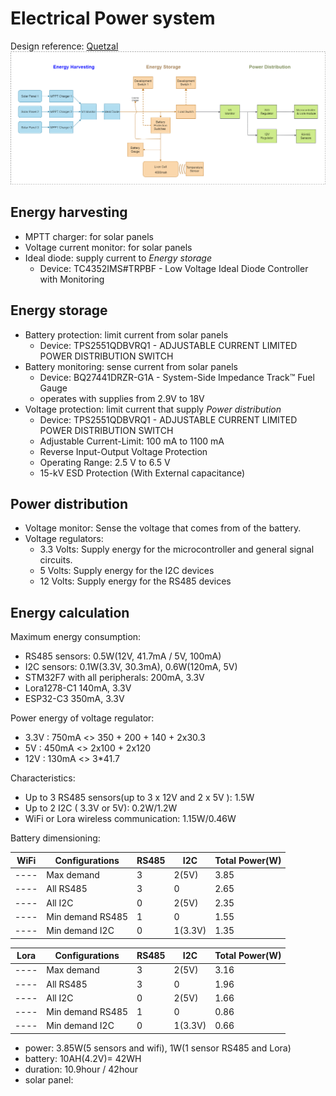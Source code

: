 # Electrical Power system
Design reference: [Quetzal](https://github.com/Quetzal-1-CubeSat-Team/quetzal1-hardware/tree/master/EPS)  
![energy](../diagrams/energy.png)  
## Energy harvesting
* MPTT charger: for solar panels
* Voltage current monitor: for solar panels
* Ideal diode: supply current to *Energy storage*
  - Device: TC4352IMS#TRPBF - Low Voltage Ideal Diode Controller with Monitoring
  
## Energy storage
* Battery protection: limit current from solar panels
  - Device: TPS2551QDBVRQ1 - ADJUSTABLE CURRENT LIMITED POWER DISTRIBUTION SWITCH
* Battery monitoring: sense current from solar panels
  - Device: BQ27441DRZR-G1A - System-Side Impedance Track™ Fuel Gauge
  - operates with supplies from 2.9V to 18V
* Voltage protection: limit current that supply *Power distribution* 
  - Device: TPS2551QDBVRQ1 - ADJUSTABLE CURRENT LIMITED POWER DISTRIBUTION SWITCH
  - Adjustable Current-Limit: 100 mA to 1100 mA
  - Reverse Input-Output Voltage Protection
  - Operating Range: 2.5 V to 6.5 V
  - 15-kV ESD Protection (With External capacitance)
## Power distribution
* Voltage monitor: Sense the voltage that comes from of the battery.
* Voltage regulators:
  - 3.3 Volts: Supply energy for the microcontroller and general signal circuits.
  - 5 Volts: Supply energy for the I2C devices
  - 12 Volts: Supply energy for the RS485 devices
## Energy calculation
Maximum energy consumption:
- RS485 sensors: 0.5W(12V, 41.7mA / 5V, 100mA)
- I2C sensors: 0.1W(3.3V, 30.3mA), 0.6W(120mA, 5V)
- STM32F7 with all peripherals: 200mA, 3.3V
- Lora1278-C1 140mA, 3.3V
- ESP32-C3 350mA, 3.3V

Power energy of voltage regulator:
- 3.3V : 750mA <> 350 + 200 + 140 + 2x30.3
-   5V : 450mA <> 2x100 + 2x120 
-  12V : 130mA <> 3*41.7

Characteristics:
- Up to 3 RS485 sensors(up to 3 x 12V and 2 x 5V ): 1.5W
- Up to 2 I2C ( 3.3V or 5V): 0.2W/1.2W
- WiFi or Lora wireless communication: 1.15W/0.46W

Battery dimensioning:

WiFi|Configurations  | RS485 |  I2C  | Total Power(W)|
----|----------------|-------|-------|---------------|
----|  Max demand    |   3   | 2(5V) |    3.85       |
----|  All RS485     |   3   |   0   |    2.65       |
----|  All I2C       |   0   | 2(5V) |    2.35       |
----|Min demand RS485|   1   |   0   |    1.55       |
----| Min demand I2C |   0   |1(3.3V)|    1.35       |

Lora|Configurations  | RS485 |  I2C  | Total Power(W)|
----|----------------|-------|-------|---------------|
----|  Max demand    |   3   | 2(5V) |    3.16       |
----|  All RS485     |   3   |   0   |    1.96       |
----|  All I2C       |   0   | 2(5V) |    1.66       |
----|Min demand RS485|   1   |   0   |    0.86       |
----| Min demand I2C |   0   |1(3.3V)|    0.66       |

  
- power: 3.85W(5 sensors and wifi), 1W(1 sensor RS485 and Lora) 
- battery: 10AH(4.2V)= 42WH
- duration:  10.9hour / 42hour
- solar panel: 